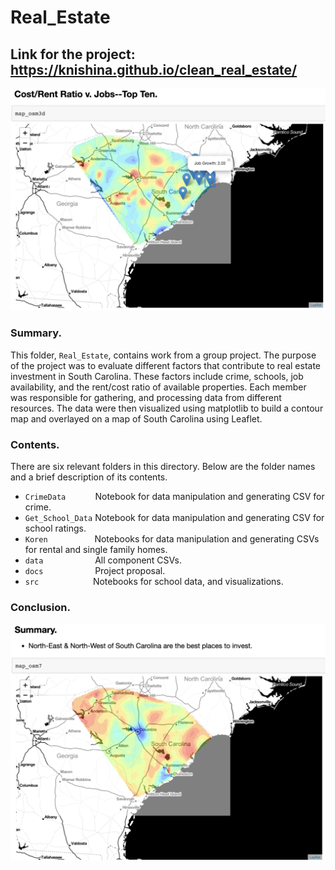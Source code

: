 # Real_Estate

## Link for the project: https://knishina.github.io/clean_real_estate/

![SummaryPicture](https://github.com/knishina/Real_Estate/blob/master/Images/02.png)

### Summary.
This folder, `Real_Estate`, contains work from a group project.  The purpose of the project was to evaluate different factors that contribute to real estate investment in South Carolina.  These factors include crime, schools, job availability, and the rent/cost ratio of available properties.  Each member was responsible for gathering, and processing data from different resources.  The data were then visualized using matplotlib to build a contour map and overlayed on a map of South Carolina using Leaflet.

### Contents.
There are six relevant folders in this directory.  Below are the folder names and a brief description of its contents.
- `CrimeData` &nbsp; &nbsp; &nbsp;&nbsp; &nbsp; &nbsp; Notebook for data manipulation and generating CSV for crime.
- `Get_School_Data` Notebook for data manipulation and generating CSV for school ratings.
- `Koren` &nbsp; &nbsp; &nbsp; &nbsp; &nbsp; &nbsp; &nbsp; &nbsp; &nbsp; Notebooks for data manipulation and generating CSVs for rental and single family homes.
- `data` &nbsp; &nbsp; &nbsp; &nbsp; &nbsp; &nbsp; &nbsp; &nbsp; &nbsp; &nbsp; All component CSVs.
- `docs` &nbsp; &nbsp; &nbsp; &nbsp; &nbsp; &nbsp; &nbsp; &nbsp; &nbsp; &nbsp; Project proposal.
- `src` &nbsp; &nbsp; &nbsp; &nbsp; &nbsp; &nbsp; &nbsp; &nbsp; &nbsp; &nbsp; &nbsp;Notebooks for school data, and visualizations.

### Conclusion.
![Conclusion](https://github.com/knishina/Real_Estate/blob/master/Images/01.png)
